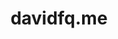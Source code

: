 ---
title: 'davidfq.me'
url: 'https://davidfq.me'
tags: ['web design', 'development', 'front-end', 'blog', 'memories']
updatesFeed: 'https://davidfq.me/feed.xml'
nsfw: false
rss: true
---